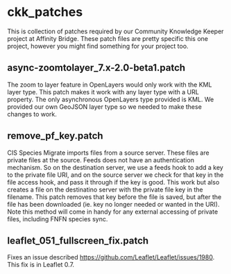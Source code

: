 ckk_patches
===========

This is collection of patches required by our Community Knowledge Keeper project at Affinity Bridge. These patch files are pretty specific this one project, however you might find something for your project too.


async-zoomtolayer_7.x-2.0-beta1.patch
-------------------------------------
The zoom to layer feature in OpenLayers would only work with the KML layer type. This patch makes it work with any layer type with a URL property. The only asynchronous OpenLayers type provided is KML. We provided our own GeoJSON layer type so we needed to make these changes to work.


remove_pf_key.patch
------------------

CIS Species Migrate imports files from a source server. These files are private files at the source. Feeds does not have an authentication mechanism. So on the destination server, we use a feeds hook to add a key to the private file URI, and on the source server we check for that key in the file access hook, and pass it through if the key is good. This work but also creates a file on the destinatino server with the private file key in the filename. This patch removes that key before the file is saved, but after the file has been downloaded (ie. key no longer needed or wanted in the URI). Note this method will come in handy for any external accessing of private files, including FNFN species sync.


leaflet_051_fullscreen_fix.patch
--------------------------------

Fixes an issue described https://github.com/Leaflet/Leaflet/issues/1980. This fix is in Leaflet 0.7.
